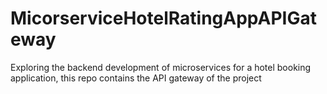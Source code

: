# MicorserviceHotelRatingAppAPIGateway
Exploring the backend development of microservices for a hotel booking application, this repo contains the API gateway of the project
